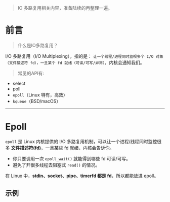 > IO 多路复用相关内容，准备陆续的再整理一遍。

# 前言

> 什么是IO多路复用？

I/O 多路复用（I/O Multiplexing），指的是：
`让一个线程/进程同时监视多个 I/O 对象（文件描述符 fd），一旦某个 fd 就绪（可读/可写/异常）`，内核会通知我们。

> 常见的API有:

- select
- poll
- `epoll`（Linux 特有，高效）
- `kqueue`（BSD/macOS）

---

# Epoll

`epoll` 是 Linux 内核提供的 I/O 多路复用机制，可以让一个进程/线程同时监控很多 **文件描述符(fd)**，一旦某些 fd 就绪，内核会告诉你。

- 你只要调用一次 `epoll_wait()` 就能得到哪些 fd 可读/可写。
- 避免了开很多线程去阻塞式 `read()` 的情况。

在 Linux 中，**stdin、socket、pipe、timerfd 都是 fd**，所以都能放进 epoll。

## 示例

```c++

```

